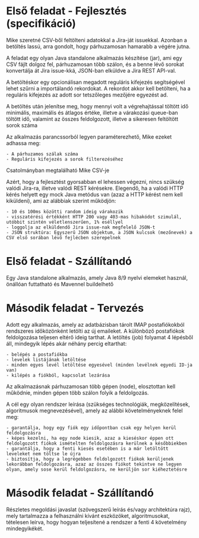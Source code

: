 # Első feladat - Fejlesztés (specifikáció)

Mike szeretné CSV-ből feltölteni adatokkal a Jira-ját issuekkal. Azonban a betöltés lassú, arra gondolt, hogy párhuzamosan hamarabb a végére jutna.

A feladat egy olyan Java standalone alkalmazás készítése (jar), ami egy CSV fájlt dolgoz fel, párhuzamosan több szálon, és a benne lévő sorokat konvertálja át Jira issue-kká, JSON-ban elküldve a Jira REST API-val.

A betöltéskor egy opcionálisan megadott reguláris kifejezés segítségével lehet szűrni a importálandó rekordokat. 
A rekordot akkor kell betölteni, ha a reguláris kifejezés az adott sor tetszőleges mezőjére egyezést ad.

A betöltés után jelenítse meg, hogy mennyi volt a végrehajtással töltött idő minimális, maximális és átlagos értéke, illetve a várakozási queue-ban töltött idő, valamint az összes feldolgozott, illetve a sikeresen feltöltött sorok száma

Az alkalmazás parancssorból legyen paraméterezhető, Mike ezeket adhassa meg:

    - A párhuzamos szálak száma
    - Reguláris kifejezés a sorok filterezéséhez

Csatolmányban megtalálható Mike CSV-je

Azért, hogy a fejlesztést gyorsabban el lehessen végezni, nincs szükség valódi Jira-ra, illetve valódi REST kérésekre.
Elegendő, ha a valódi HTTP kérés helyett egy mock Java metódus van (azaz a HTTP kérést nem kell kiküldeni), ami az alábbiak szerint működjön:

    - 10 és 100ms közötti random ideig várakozik
    - visszatérési értékként HTTP 200 vagy 403-mas hibakódot szimulál, utóbbit szintén véletlenszerűen, 1% eséllyel
    - loggolja az elküldendő Jira issue-nak megfelelő JSON-t
    - JSON struktúra: Egyszerű JSON objektum, a JSON kulcsok (mezőnevek) a CSV első sorában lévő fejlécben szerepelnek

# Első feladat - Szállítandó

Egy Java standalone alkalmazás, amely Java 8/9 nyelvi elemeket használ, önállóan futtatható és Mavennel buildelhető

# Második feladat - Tervezés

Adott egy alkalmazás, amely az adatbázisban tárolt IMAP postafiókokból rendszeres időközönként letölti az új emaileket.
A különböző postafiókok feldolgozása teljesen eltérő ideig tarthat. A letöltés (job) folyamat 4 lépésből áll, mindegyik lépés akár néhány percig eltarthat:

    - belépés a postafiókba
    - levelek listájának letöltése
    - minden egyes levél letöltése egyesével (minden levélnek egyedi ID-ja van)
    - kilépés a fiókból, kapcsolat lezárása

Az alkalmazásnak párhuzamosan több gépen (node), elosztottan kell működnie, minden gépen több szálon folyik a feldolgozás.

A cél egy olyan rendszer leírása (szükséges technológiák, megközelítések, algoritmusok megnevezésével), amely az alábbi követelményeknek felel meg:

    - garantálja, hogy egy fiók egy időpontban csak egy helyen kerül feldolgozásra
    - képes kezelni, ha egy node kiesik, azaz a kieséskor éppen ott feldolgozott fiókok ismételten feldolgozásra kerülnek a későbbiekben
    - garantálja, hogy a fenti kiesés esetében is a már letöltött leveleket nem töltse le újra
    - biztosítja, hogy a legrégebben feldolgozott fiókok kerüljenek lekorábban feldolgozásra, azaz az összes fiókot tekintve ne legyen olyan, amely sose kerül feldolgozásra, ne kerüljön sor kiéheztetésre

# Második feladat - Szállítandó

Részletes megoldási javaslat (szövegszerű leírás és/vagy architektúra rajz), mely tartalmazza a felhasználni kívánt eszközöket, algoritmusokat, tételesen leírva, hogy hogyan teljesítené a rendszer a fenti 4 követelmény mindegyikékét.
